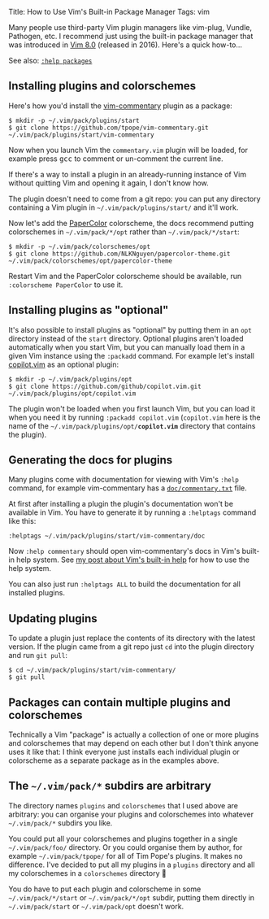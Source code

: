 Title: How to Use Vim's Built-in Package Manager
Tags: vim

Many people use third-party Vim plugin managers like vim-plug, Vundle, Pathogen, etc.
I recommend just using the built-in package manager that was introduced in
[Vim 8.0](https://vimhelp.org/version8.txt.html) (released in 2016).
Here's a quick how-to...

See also: [`:help packages`](https://vimhelp.org/repeat.txt.html#packages)

Installing plugins and colorschemes
-----------------------------------

Here's how you'd install the [vim-commentary](https://github.com/tpope/vim-commentary)
plugin as a package:

```terminal
$ mkdir -p ~/.vim/pack/plugins/start
$ git clone https://github.com/tpope/vim-commentary.git ~/.vim/pack/plugins/start/vim-commentary
```

Now when you launch Vim the `commentary.vim` plugin will be loaded,
for example press <kbd>gcc</kbd> to comment or un-comment the current line.

If there's a way to install a plugin in an already-running instance of Vim
without quitting Vim and opening it again, I don't know how.

The plugin doesn't need to come from a git repo:
you can put any directory containing a Vim plugin in `~/.vim/pack/plugins/start/`
and it'll work.

Now let's add the [PaperColor](https://github.com/NLKNguyen/papercolor-theme) colorscheme,
the docs recommend putting colorschemes in `~/.vim/pack/*/opt` rather than
`~/.vim/pack/*/start`:

```terminal
$ mkdir -p ~/.vim/pack/colorschemes/opt
$ git clone https://github.com/NLKNguyen/papercolor-theme.git ~/.vim/pack/colorschemes/opt/papercolor-theme
```

Restart Vim and the PaperColor colorscheme should be available,
run `:colorscheme PaperColor` to use it.

Installing plugins as "optional"
--------------------------------

It's also possible to install plugins as "optional" by putting them in an `opt`
directory instead of the `start` directory. Optional plugins aren't loaded
automatically when you start Vim, but you can manually load them in a given Vim
instance using the `:packadd` command. For example let's install
[copilot.vim](https://github.com/github/copilot.vim) as an optional plugin:

```terminal
$ mkdir -p ~/.vim/pack/plugins/opt
$ git clone https://github.com/github/copilot.vim.git ~/.vim/pack/plugins/opt/copilot.vim
```

The plugin won't be loaded when you first launch Vim,
but you can load it when you need it by running `:packadd copilot.vim`
(`copilot.vim` here is the name of the <code>~/.vim/pack/plugins/opt/<b>copilot.vim</b></code>
directory that contains the plugin).

Generating the docs for plugins
-------------------------------

Many plugins come with documentation for viewing with Vim's `:help` command,
for example vim-commentary has a [`doc/commentary.txt`](https://github.com/tpope/vim-commentary/blob/master/doc/commentary.txt)
file.

At first after installing a plugin the plugin's documentation won't be available
in Vim. You have to generate it by running a `:helptags` command like this:

```
:helptags ~/.vim/pack/plugins/start/vim-commentary/doc
```

Now `:help commentary` should open vim-commentary's docs in Vim's built-in help system.
See [my post about Vim's built-in help]({filename}2020-08-02-how-to-use-vim's-built-in-help.md)
for how to use the help system.

You can also just run `:helptags ALL` to build the documentation for all
installed plugins.

Updating plugins
----------------

To update a plugin just replace the contents of its directory with the latest version.
If the plugin came from a git repo just `cd` into the plugin directory and run `git pull`:

```terminal
$ cd ~/.vim/pack/plugins/start/vim-commentary/
$ git pull
```

Packages can contain multiple plugins and colorschemes
------------------------------------------------------

Technically a Vim "package" is actually a collection of one or more plugins and
colorschemes that may depend on each other but I don't think anyone uses it
like that: I think everyone just installs each individual plugin or colorscheme
as a separate package as in the examples above.

The `~/.vim/pack/*` subdirs are arbitrary
------------------------------------------------

The directory names `plugins` and `colorschemes` that I used above are arbitrary:
you can organise your plugins and colorschemes into whatever `~/.vim/pack/*` subdirs you like.

You could put all your colorschemes and plugins together in a single `~/.vim/pack/foo/` directory.
Or you could organise them by author, for example `~/.vim/pack/tpope/` for all of Tim Pope's plugins.
It makes no difference.
I've decided to put all my plugins in a `plugins` directory
and all my colorschemes in a `colorschemes` directory 🤷

You do have to put each plugin and colorscheme in some `~/.vim/pack/*/start`
or `~/.vim/pack/*/opt` subdir,
putting them directly in `~/.vim/pack/start` or `~/.vim/pack/opt` doesn't work.

